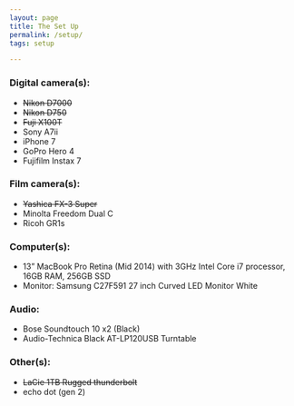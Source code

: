 ```yaml
---
layout: page
title: The Set Up 
permalink: /setup/
tags: setup

---
```


### Digital camera(s): 
- <s>Nikon D7000</s>
- <s>Nikon D750</s>
- <s>Fuji X100T</s>
- Sony A7ii
- iPhone 7
- GoPro Hero 4
- Fujifilm Instax 7

### Film camera(s): 
- <s>Yashica FX-3 Super</s> 
- Minolta Freedom Dual C
- Ricoh GR1s

### Computer(s): 
- 13” MacBook Pro Retina (Mid 2014) with 3GHz Intel Core i7 processor, 16GB RAM, 256GB SSD
- Monitor: Samsung C27F591 27 inch Curved LED Monitor White

### Audio: 
- Bose Soundtouch 10 x2 (Black)
- Audio-Technica Black AT-LP120USB Turntable

### Other(s): 
- <s>LaCie 1TB Rugged thunderbolt</s>
- echo dot (gen 2)